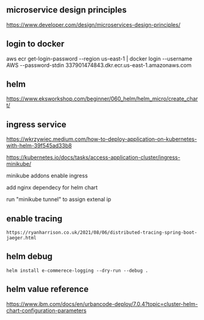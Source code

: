## microservice design principles
https://www.developer.com/design/microservices-design-principles/


## login to docker
aws ecr get-login-password --region us-east-1 | docker login --username AWS --password-stdin 337901474843.dkr.ecr.us-east-1.amazonaws.com

## helm
https://www.eksworkshop.com/beginner/060_helm/helm_micro/create_chart/

## ingress service
https://wkrzywiec.medium.com/how-to-deploy-application-on-kubernetes-with-helm-39f545ad33b8

https://kubernetes.io/docs/tasks/access-application-cluster/ingress-minikube/

minikube addons enable ingress

add nginx dependecy for helm chart

run "minikube tunnel" to assign extenal ip

## enable tracing
    https://ryanharrison.co.uk/2021/08/06/distributed-tracing-spring-boot-jaeger.html

## helm debug
    helm install e-commerece-logging --dry-run --debug .

## helm value reference
https://www.ibm.com/docs/en/urbancode-deploy/7.0.4?topic=cluster-helm-chart-configuration-parameters    